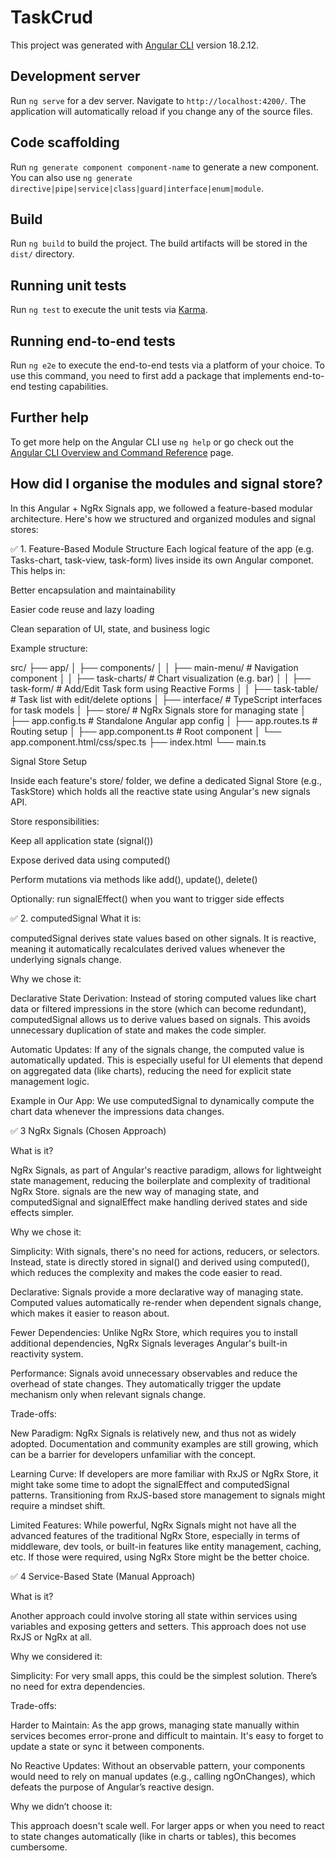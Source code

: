 # TaskCrud

This project was generated with [Angular CLI](https://github.com/angular/angular-cli) version 18.2.12.

## Development server

Run `ng serve` for a dev server. Navigate to `http://localhost:4200/`. The application will automatically reload if you change any of the source files.

## Code scaffolding

Run `ng generate component component-name` to generate a new component. You can also use `ng generate directive|pipe|service|class|guard|interface|enum|module`.

## Build

Run `ng build` to build the project. The build artifacts will be stored in the `dist/` directory.

## Running unit tests

Run `ng test` to execute the unit tests via [Karma](https://karma-runner.github.io).

## Running end-to-end tests

Run `ng e2e` to execute the end-to-end tests via a platform of your choice. To use this command, you need to first add a package that implements end-to-end testing capabilities.

## Further help

To get more help on the Angular CLI use `ng help` or go check out the [Angular CLI Overview and Command Reference](https://angular.dev/tools/cli) page.


## How did I organise the modules and signal store?

In this Angular + NgRx Signals app, we followed a feature-based modular architecture. Here's how we structured and organized modules and signal stores:


✅ 1. Feature-Based Module Structure
Each logical feature of the app (e.g. Tasks-chart, task-view, task-form) lives inside its own Angular componet. This helps in:

Better encapsulation and maintainability

Easier code reuse and lazy loading

Clean separation of UI, state, and business logic

Example structure:

src/
├── app/
│   ├── components/
│   │   ├── main-menu/      # Navigation component
│   │   ├── task-charts/    # Chart visualization (e.g. bar)
│   │   ├── task-form/      # Add/Edit Task form using Reactive Forms
│   │   ├── task-table/     # Task list with edit/delete options
│   ├── interface/          # TypeScript interfaces for task models
│   ├── store/              # NgRx Signals store for managing state
│   ├── app.config.ts       # Standalone Angular app config
│   ├── app.routes.ts       # Routing setup
│   ├── app.component.ts    # Root component
│   └── app.component.html/css/spec.ts
├── index.html
└── main.ts

Signal Store Setup

Inside each feature's store/ folder, we define a dedicated Signal Store (e.g., TaskStore) which holds all the reactive state using Angular's new signals API.

Store responsibilities:

Keep all application state (signal())

Expose derived data using computed()

Perform mutations via methods like add(), update(), delete()

Optionally: run signalEffect() when you want to trigger side effects


✅ 2. computedSignal
What it is:

computedSignal derives state values based on other signals. It is reactive, meaning it automatically recalculates derived values whenever the underlying signals change.

Why we chose it:

Declarative State Derivation: Instead of storing computed values like chart data or filtered impressions in the store (which can become redundant), computedSignal allows us to derive values based on signals. This avoids unnecessary duplication of state and makes the code simpler.

Automatic Updates: If any of the signals change, the computed value is automatically updated. This is especially useful for UI elements that depend on aggregated data (like charts), reducing the need for explicit state management logic.

Example in Our App:
We use computedSignal to dynamically compute the chart data whenever the impressions data changes.


✅ 3 NgRx Signals (Chosen Approach)

What is it?

NgRx Signals, as part of Angular's reactive paradigm, allows for lightweight state management, reducing the boilerplate and complexity of traditional NgRx Store. signals are the new way of managing state, and computedSignal and signalEffect make handling derived states and side effects simpler.

Why we chose it:

Simplicity: With signals, there's no need for actions, reducers, or selectors. Instead, state is directly stored in signal() and derived using computed(), which reduces the complexity and makes the code easier to read.

Declarative: Signals provide a more declarative way of managing state. Computed values automatically re-render when dependent signals change, which makes it easier to reason about.

Fewer Dependencies: Unlike NgRx Store, which requires you to install additional dependencies, NgRx Signals leverages Angular's built-in reactivity system.

Performance: Signals avoid unnecessary observables and reduce the overhead of state changes. They automatically trigger the update mechanism only when relevant signals change.

Trade-offs:

New Paradigm: NgRx Signals is relatively new, and thus not as widely adopted. Documentation and community examples are still growing, which can be a barrier for developers unfamiliar with the concept.

Learning Curve: If developers are more familiar with RxJS or NgRx Store, it might take some time to adopt the signalEffect and computedSignal patterns. Transitioning from RxJS-based store management to signals might require a mindset shift.

Limited Features: While powerful, NgRx Signals might not have all the advanced features of the traditional NgRx Store, especially in terms of middleware, dev tools, or built-in features like entity management, caching, etc. If those were required, using NgRx Store might be the better choice.


✅ 4 Service-Based State (Manual Approach)

What is it?

Another approach could involve storing all state within services using variables and exposing getters and setters. This approach does not use RxJS or NgRx at all.

Why we considered it:

Simplicity: For very small apps, this could be the simplest solution. There’s no need for extra dependencies.

Trade-offs:

Harder to Maintain: As the app grows, managing state manually within services becomes error-prone and difficult to maintain. It's easy to forget to update a state or sync it between components.

No Reactive Updates: Without an observable pattern, your components would need to rely on manual updates (e.g., calling ngOnChanges), which defeats the purpose of Angular’s reactive design.

Why we didn’t choose it:

This approach doesn't scale well. For larger apps or when you need to react to state changes automatically (like in charts or tables), this becomes cumbersome.

